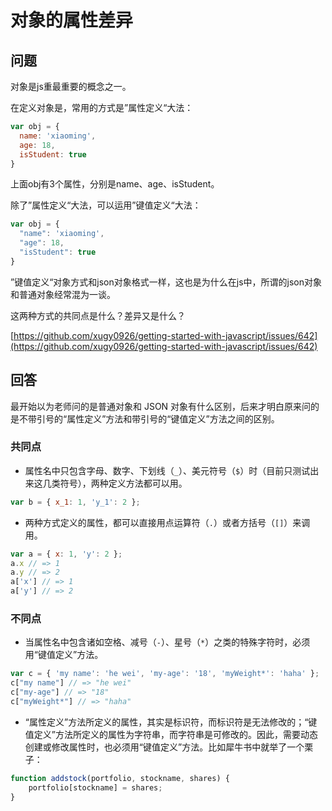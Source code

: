 # 对象的属性差异

## 问题

对象是js重最重要的概念之一。

在定义对象是，常用的方式是”属性定义“大法：

```javascript
var obj = {
  name: 'xiaoming',
  age: 18,
  isStudent: true
}
```

上面obj有3个属性，分别是name、age、isStudent。

除了”属性定义“大法，可以运用”键值定义“大法：

```javascript
var obj = {
  "name": 'xiaoming',
  "age": 18,
  "isStudent": true
}
```

”键值定义“对象方式和json对象格式一样，这也是为什么在js中，所谓的json对象和普通对象经常混为一谈。

这两种方式的共同点是什么？差异又是什么？

[https://github.com/xugy0926/getting-started-with-javascript/issues/642](https://github.com/xugy0926/getting-started-with-javascript/issues/642)

## 回答

最开始以为老师问的是普通对象和 JSON 对象有什么区别，后来才明白原来问的是不带引号的“属性定义”方法和带引号的“键值定义”方法之间的区别。

### 共同点

- 属性名中只包含字母、数字、下划线（`_`）、美元符号（`$`）时（目前只测试出来这几类符号），两种定义方法都可以用。

```javascript
var b = { x_1: 1, 'y_1': 2 };
```

- 两种方式定义的属性，都可以直接用点运算符（`.`）或者方括号（`[]`）来调用。

```javascript
var a = { x: 1, 'y': 2 };
a.x // => 1
a.y // => 2
a['x'] // => 1
a['y'] // => 2
```

### 不同点

- 当属性名中包含诸如空格、减号（`-`）、星号（`*`）之类的特殊字符时，必须用“键值定义”方法。

```javascript
var c = { 'my name': 'he wei', 'my-age': '18', 'myWeight*': 'haha' };
c["my name"] // => "he wei"
c["my-age"] // => "18"
c["myWeight*"] // => "haha"
```

- “属性定义”方法所定义的属性，其实是标识符，而标识符是无法修改的；“键值定义”方法所定义的属性为字符串，而字符串是可修改的。因此，需要动态创建或修改属性时，也必须用“键值定义”方法。比如犀牛书中就举了一个栗子：

```javascript
function addstock(portfolio, stockname, shares) {
    portfolio[stockname] = shares;
}
```
